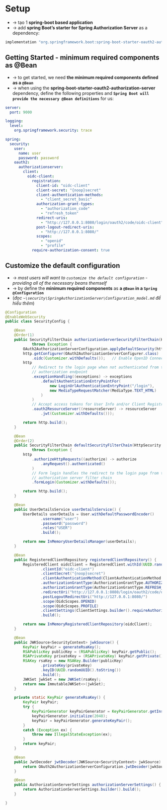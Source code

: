 
# Setup
* -> tạo 1 **spring-boot based application**
* -> add **spring Boot’s starter for Spring Authorization Server** as a dependency:

```bash - gradle
implementation "org.springframework.boot:spring-boot-starter-oauth2-authorization-server"
```

## Getting Started - minimum required components as @Bean
* -> to get started, we need **the minimum required components defined as a `@Bean`**
* -> when using the **spring-boot-starter-oauth2-authorization-server** dependency, define the following properties and **`Spring Boot will provide the necessary @Bean definitions`** for us:

```yml - application.yml
server:
  port: 9000

logging:
  level:
    org.springframework.security: trace

spring:
  security:
    user:
      name: user
      password: password
    oauth2:
      authorizationserver:
        client:
          oidc-client:
            registration:
              client-id: "oidc-client"
              client-secret: "{noop}secret"
              client-authentication-methods:
                - "client_secret_basic"
              authorization-grant-types:
                - "authorization_code"
                - "refresh_token"
              redirect-uris:
                - "http://127.0.0.1:8080/login/oauth2/code/oidc-client"
              post-logout-redirect-uris:
                - "http://127.0.0.1:8080/"
              scopes:
                - "openid"
                - "profile"
            require-authorization-consent: true
```

## Customize the default configuration
* -> _most users will want to `customize the default configuration` - providing all of the necessary beans themself_
* -> by define the **minimum required components** as **a `@Bean` in a `Spring @Configuration`**
* (_đọc `~\security\SpringAuthorizationServer\Configuration_model.md` để hiểu thêm_)

```java - SecurityConfig.java
@Configuration
@EnableWebSecurity
public class SecurityConfig {

	@Bean 
	@Order(1)
	public SecurityFilterChain authorizationServerSecurityFilterChain(HttpSecurity http)
			throws Exception {
		OAuth2AuthorizationServerConfiguration.applyDefaultSecurity(http);
		http.getConfigurer(OAuth2AuthorizationServerConfigurer.class)
			.oidc(Customizer.withDefaults());	// Enable OpenID Connect 1.0
		http
			// Redirect to the login page when not authenticated from the
			// authorization endpoint
			.exceptionHandling((exceptions) -> exceptions
				.defaultAuthenticationEntryPointFor(
					new LoginUrlAuthenticationEntryPoint("/login"),
					new MediaTypeRequestMatcher(MediaType.TEXT_HTML)
				)
			)
			// Accept access tokens for User Info and/or Client Registration
			.oauth2ResourceServer((resourceServer) -> resourceServer
				.jwt(Customizer.withDefaults()));

		return http.build();
	}

	@Bean 
	@Order(2)
	public SecurityFilterChain defaultSecurityFilterChain(HttpSecurity http)
			throws Exception {
		http
			.authorizeHttpRequests((authorize) -> authorize
				.anyRequest().authenticated()
			)
			// Form login handles the redirect to the login page from the
			// authorization server filter chain
			.formLogin(Customizer.withDefaults());

		return http.build();
	}

	@Bean 
	public UserDetailsService userDetailsService() {
		UserDetails userDetails = User.withDefaultPasswordEncoder()
				.username("user")
				.password("password")
				.roles("USER")
				.build();

		return new InMemoryUserDetailsManager(userDetails);
	}

	@Bean 
	public RegisteredClientRepository registeredClientRepository() {
		RegisteredClient oidcClient = RegisteredClient.withId(UUID.randomUUID().toString())
				.clientId("oidc-client")
				.clientSecret("{noop}secret")
				.clientAuthenticationMethod(ClientAuthenticationMethod.CLIENT_SECRET_BASIC)
				.authorizationGrantType(AuthorizationGrantType.AUTHORIZATION_CODE)
				.authorizationGrantType(AuthorizationGrantType.REFRESH_TOKEN)
				.redirectUri("http://127.0.0.1:8080/login/oauth2/code/oidc-client")
				.postLogoutRedirectUri("http://127.0.0.1:8080/")
				.scope(OidcScopes.OPENID)
				.scope(OidcScopes.PROFILE)
				.clientSettings(ClientSettings.builder().requireAuthorizationConsent(true).build())
				.build();

		return new InMemoryRegisteredClientRepository(oidcClient);
	}

	@Bean 
	public JWKSource<SecurityContext> jwkSource() {
		KeyPair keyPair = generateRsaKey();
		RSAPublicKey publicKey = (RSAPublicKey) keyPair.getPublic();
		RSAPrivateKey privateKey = (RSAPrivateKey) keyPair.getPrivate();
		RSAKey rsaKey = new RSAKey.Builder(publicKey)
				.privateKey(privateKey)
				.keyID(UUID.randomUUID().toString())
				.build();
		JWKSet jwkSet = new JWKSet(rsaKey);
		return new ImmutableJWKSet<>(jwkSet);
	}

	private static KeyPair generateRsaKey() { 
		KeyPair keyPair;
		try {
			KeyPairGenerator keyPairGenerator = KeyPairGenerator.getInstance("RSA");
			keyPairGenerator.initialize(2048);
			keyPair = keyPairGenerator.generateKeyPair();
		}
		catch (Exception ex) {
			throw new IllegalStateException(ex);
		}
		return keyPair;
	}

	@Bean 
	public JwtDecoder jwtDecoder(JWKSource<SecurityContext> jwkSource) {
		return OAuth2AuthorizationServerConfiguration.jwtDecoder(jwkSource);
	}

	@Bean 
	public AuthorizationServerSettings authorizationServerSettings() {
		return AuthorizationServerSettings.builder().build();
	}

}
```